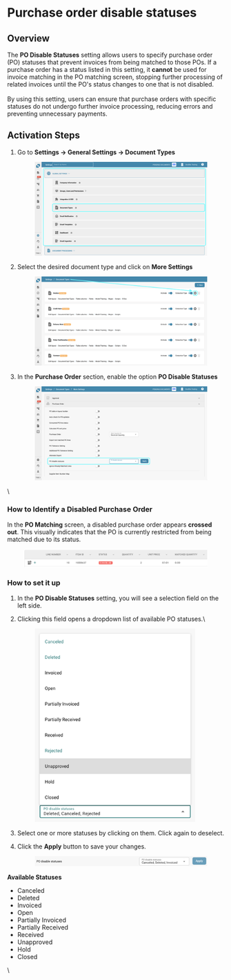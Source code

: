 # Purchase order disable statuses

## **Overview**

The **PO Disable Statuses** setting allows users to specify purchase order (PO) statuses that prevent invoices from being matched to those POs. If a purchase order has a status listed in this setting, it **cannot** be used for invoice matching in the PO matching screen, stopping further processing of related invoices until the PO's status changes to one that is not disabled.\
\
By using this setting, users can ensure that purchase orders with specific statuses do not undergo further invoice processing, reducing errors and preventing unnecessary payments.

## **Activation Steps**&#x20;

1.  Go to **Settings → General Settings → Document Types**

    <figure><img src="../../../../../../.gitbook/assets/disablpe_po_status_1.png" alt=""><figcaption></figcaption></figure>
2.  Select the desired document type and click on **More Settings**

    <figure><img src="../../../../../../.gitbook/assets/Calculate_PO_unit_price_2.png" alt=""><figcaption></figcaption></figure>
3.  In the **Purchase Order** section, enable the option **PO Disable Statuses**

    <figure><img src="../../../../../../.gitbook/assets/disable_po_status_3.png" alt=""><figcaption></figcaption></figure>

\


### **How to Identify a Disabled Purchase Order**

In the **PO Matching** screen, a disabled purchase order appears **crossed out**. This visually indicates that the PO is currently restricted from being matched due to its status.

<figure><img src="../../../../../../.gitbook/assets/image (390).png" alt=""><figcaption></figcaption></figure>

### **How to set it up**&#x20;

1. In the **PO Disable Statuses** setting, you will see a selection field on the left side.
2.  Clicking this field opens a dropdown list of available PO statuses.\


    <div align="left"><figure><img src="../../../../../../.gitbook/assets/image (389).png" alt="" width="372"><figcaption></figcaption></figure></div>
3. Select one or more statuses by clicking on them. Click again to deselect.
4.  Click the **Apply** button to save your changes.

    <figure><img src="../../../../../../.gitbook/assets/disable_po_status_5.png" alt=""><figcaption></figcaption></figure>

**Available Statuses**

* Canceled&#x20;
* Deleted
* Invoiced&#x20;
* Open
* Partially Invoiced&#x20;
* Partially Received&#x20;
* Received&#x20;
* Unapproved&#x20;
* Hold
* Closed



\
